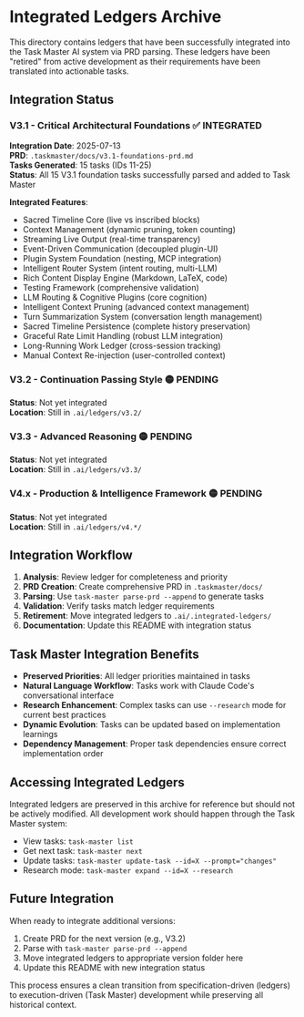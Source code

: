 # Integrated Ledgers Archive

This directory contains ledgers that have been successfully integrated into the Task Master AI system via PRD parsing. These ledgers have been "retired" from active development as their requirements have been translated into actionable tasks.

## Integration Status

### V3.1 - Critical Architectural Foundations ✅ INTEGRATED
**Integration Date**: 2025-07-13  
**PRD**: `.taskmaster/docs/v3.1-foundations-prd.md`  
**Tasks Generated**: 15 tasks (IDs 11-25)  
**Status**: All 15 V3.1 foundation tasks successfully parsed and added to Task Master

**Integrated Features**:
- Sacred Timeline Core (live vs inscribed blocks)
- Context Management (dynamic pruning, token counting)
- Streaming Live Output (real-time transparency)
- Event-Driven Communication (decoupled plugin-UI)
- Plugin System Foundation (nesting, MCP integration)
- Intelligent Router System (intent routing, multi-LLM)
- Rich Content Display Engine (Markdown, LaTeX, code)
- Testing Framework (comprehensive validation)
- LLM Routing & Cognitive Plugins (core cognition)
- Intelligent Context Pruning (advanced context management)
- Turn Summarization System (conversation length management)
- Sacred Timeline Persistence (complete history preservation)
- Graceful Rate Limit Handling (robust LLM integration)
- Long-Running Work Ledger (cross-session tracking)
- Manual Context Re-injection (user-controlled context)

### V3.2 - Continuation Passing Style 🟡 PENDING
**Status**: Not yet integrated  
**Location**: Still in `.ai/ledgers/v3.2/`

### V3.3 - Advanced Reasoning 🟡 PENDING
**Status**: Not yet integrated  
**Location**: Still in `.ai/ledgers/v3.3/`

### V4.x - Production & Intelligence Framework 🟡 PENDING
**Status**: Not yet integrated  
**Location**: Still in `.ai/ledgers/v4.*/`

## Integration Workflow

1. **Analysis**: Review ledger for completeness and priority
2. **PRD Creation**: Create comprehensive PRD in `.taskmaster/docs/`
3. **Parsing**: Use `task-master parse-prd --append` to generate tasks
4. **Validation**: Verify tasks match ledger requirements
5. **Retirement**: Move integrated ledgers to `.ai/.integrated-ledgers/`
6. **Documentation**: Update this README with integration status

## Task Master Integration Benefits

- **Preserved Priorities**: All ledger priorities maintained in tasks
- **Natural Language Workflow**: Tasks work with Claude Code's conversational interface
- **Research Enhancement**: Complex tasks can use `--research` mode for current best practices
- **Dynamic Evolution**: Tasks can be updated based on implementation learnings
- **Dependency Management**: Proper task dependencies ensure correct implementation order

## Accessing Integrated Ledgers

Integrated ledgers are preserved in this archive for reference but should not be actively modified. All development work should happen through the Task Master system:

- View tasks: `task-master list`
- Get next task: `task-master next`
- Update tasks: `task-master update-task --id=X --prompt="changes"`
- Research mode: `task-master expand --id=X --research`

## Future Integration

When ready to integrate additional versions:

1. Create PRD for the next version (e.g., V3.2)
2. Parse with `task-master parse-prd --append`
3. Move integrated ledgers to appropriate version folder here
4. Update this README with new integration status

This process ensures a clean transition from specification-driven (ledgers) to execution-driven (Task Master) development while preserving all historical context.